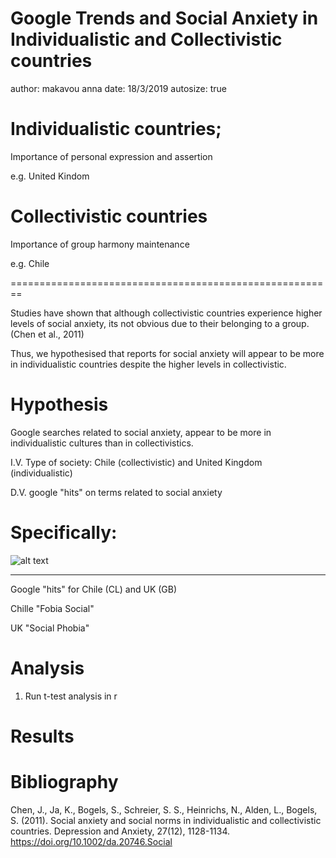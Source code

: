 Google Trends and Social Anxiety in Individualistic and Collectivistic countries
========================================================
author: makavou anna
date: 18/3/2019
autosize: true 

Individualistic countries; 
========================================================
Importance of personal expression and assertion

 e.g.  United Kindom 
 

Collectivistic countries
========================================================
 Importance of group harmony maintenance
 
 e.g. Chile 
 

========================================================

Studies have shown that although collectivistic countries experience higher levels of social anxiety, its not obvious due to their belonging to a group. (Chen et al., 2011)
 

Thus, we hypothesised that reports for social anxiety will appear to be more in individualistic countries despite the higher levels in collectivistic.

Hypothesis
========================================================
 
 Google searches related to social anxiety, appear to be more in individualistic cultures than in collectivistics.
 
I.V. Type of society: Chile (collectivistic)  and United Kingdom (individualistic) 

D.V. google "hits" on terms related to social anxiety

Specifically:
========================================================

 

![alt text](Rplot01.png)
***
Google "hits" for Chile (CL) and UK (GB)

 Chille "Fobia Social"
 
 UK "Social Phobia"
 
  

Analysis 
======================================================== 
1) Run t-test analysis in r
 

 Results
========================================================

Bibliography
========================================================

Chen, J., Ja, K., Bogels, S., Schreier, S. S., Heinrichs, N., Alden, L., Bogels, S. (2011). Social anxiety and social norms in individualistic and collectivistic countries. Depression and Anxiety, 27(12), 1128-1134. https://doi.org/10.1002/da.20746.Social

 
